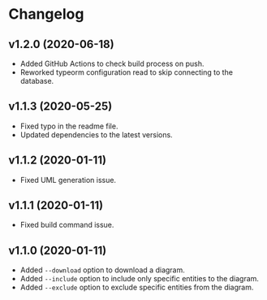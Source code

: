 # Changelog

## v1.2.0 (2020-06-18)
- Added GitHub Actions to check build process on push.
- Reworked typeorm configuration read to skip connecting to the database.

## v1.1.3 (2020-05-25)
- Fixed typo in the readme file.
- Updated dependencies to the latest versions.

## v1.1.2 (2020-01-11) 
- Fixed UML generation issue.

## v1.1.1 (2020-01-11)

- Fixed build command issue.

## v1.1.0 (2020-01-11)

- Added `--download` option to download a diagram.
- Added `--include` option to include only specific entities to the diagram.
- Added `--exclude` option to exclude specific entities from the diagram.
